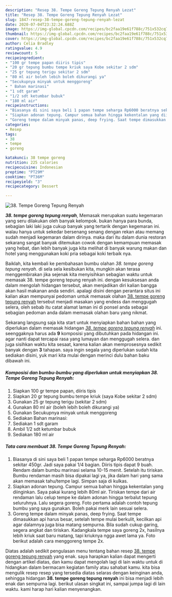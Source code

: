 ```yaml
---
description: "Resep 38. Tempe Goreng Tepung Renyah Lezat"
title: "Resep 38. Tempe Goreng Tepung Renyah Lezat"
slug: 1847-resep-38-tempe-goreng-tepung-renyah-lezat
date: 2020-07-04T23:32:24.688Z
image: https://img-global.cpcdn.com/recipes/bc2faa19e61f788c/751x532cq70/38-tempe-goreng-tepung-renyah-foto-resep-utama.jpg
thumbnail: https://img-global.cpcdn.com/recipes/bc2faa19e61f788c/751x532cq70/38-tempe-goreng-tepung-renyah-foto-resep-utama.jpg
cover: https://img-global.cpcdn.com/recipes/bc2faa19e61f788c/751x532cq70/38-tempe-goreng-tepung-renyah-foto-resep-utama.jpg
author: Celia Bradley
ratingvalue: 4.9
reviewcount: 5
recipeingredient:
- "100 gr tempe papan diiris tipis"
- "20 gr tepung bumbu tempe kriuk saya Kobe sekitar 2 sdm"
- "25 gr tepung terigu sekitar 2 sdm"
- "80 ml air boleh lebih boleh dikurangi ya"
- "Secukupnya minyak untuk menggoreng"
- " Bahan marinasi"
- "1 sdt garam"
- "1/2 sdt ketumbar bubuk"
- "180 ml air"
recipeinstructions:
- "Biasanya di sini saya beli 1 papan tempe seharga Rp6000 beratnya sekitar 450gr. Jadi saya pakai 1/4 bagian. Diiris tipis dapat 9 buah. Rendam dalam bumbu marinasi selama 10-15 menit. Setelah itu tiriskan. Bumbu rendaman masih bisa dipakai lagi ya, jika dalam hari yang sama akan memasak tahu/tempe lagi. Simpan saja di kulkas."
- "Siapkan adonan tepung. Campur semua bahan hingga kekentalan yang diinginkan. Saya pakai kurang lebih 80ml air. Tiriskan tempe dari air rendaman lalu celup tempe ke dalam adonan hingga terbalut tepung seluruhnya. Lalu segera goreng. Foto pertama adalah contoh tepung bumbu yang saya gunakan. Boleh pakai merk lain sesuai selera."
- "Goreng tempe dalam minyak panas, deep frying. Saat tempe dimasukkan api harus besar, setelah tempe mulai berkulit, kecilkan api agar dalamnya juga bisa matang sempurna. Bila sudah cukup garing, segera angkat dan tiriskan. Kadangkala tempe saya goreng 2x, hasilnya lebih kriuk saat baru matang, tapi kriuknya ngga awet lama ya. Foto berikut adalah cara menggoreng tempe 2x."
categories:
- Resep
tags:
- 38
- tempe
- goreng

katakunci: 38 tempe goreng 
nutrition: 225 calories
recipecuisine: Indonesian
preptime: "PT29M"
cooktime: "PT36M"
recipeyield: "3"
recipecategory: Dessert

---
```



![38. Tempe Goreng Tepung Renyah](https://img-global.cpcdn.com/recipes/bc2faa19e61f788c/751x532cq70/38-tempe-goreng-tepung-renyah-foto-resep-utama.jpg)

<b><i>38. tempe goreng tepung renyah</i></b>, Memasak merupakan suatu kegemaran yang seru dilakukan oleh banyak kelompok. bukan hanya para bunda, sebagian laki laki juga cukup banyak yang tertarik dengan kegemaran ini. walau hanya untuk sekedar bersenang senang dengan rekan atau memang sudah menjadi kegemaran dalam dirinya. maka dari itu dalam dunia restoran sekarang sangat banyak ditemukan cowok dengan kemampuan memasak yang hebat, dan lebih banyak juga kita melihat di banyak warung makan dan hotel yang menggunakan koki pria sebagai koki terbaik nya.



Baiklah, kita kembali ke pembahasan bumbu olahan <i>38. tempe goreng tepung renyah</i>. di sela sela kesibukan kita, mungkin akan terasa menggembirakan jika sejenak kita menyisihkan sebagian waktu untuk memasak 38. tempe goreng tepung renyah ini. dengan kesuksesan anda dalam mengolah hidangan tersebut, akan menjadikan diri kalian bangga akan hasil makanan anda sendiri. apalagi disini dengan perantara situs ini kalian akan mempunyai pedoman untuk memasak olahan <u>38. tempe goreng tepung renyah</u> tersebut menjadi masakan yang endess dan menggugah selera, oleh sebab itu catat alamat laman ini di ponsel anda sebagai sebagian pedoman anda dalam memasak olahan baru yang nikmat.


Sekarang langsung saja kita start untuk menyiapkan bahan bahan yang diperlukan dalam memasak hidangan <u><i>38. tempe goreng tepung renyah</i></u> ini. seenggaknya harus ada <b>9</b> komposisi yang dibutuhkan pada hidangan ini. agar nanti dapat tercapai rasa yang lumayan dan menggugah selera. dan juga sisihkan waktu kita sesaat, karena kalian akan memprosesnya sedikit banyak dengan <b>3</b> tahapan. saya ingin segala yang diperlukan sudah kita sediakan disini, yuk mari kita mulai dengan merinci dulu bahan baku dibawah ini.

<!--inarticleads1-->

##### Komposisi dan bumbu-bumbu yang diperlukan untuk menyiapkan 38. Tempe Goreng Tepung Renyah:

1. Siapkan 100 gr tempe papan, diiris tipis
1. Siapkan 20 gr tepung bumbu tempe kriuk (saya Kobe sekitar 2 sdm)
1. Gunakan 25 gr tepung terigu (sekitar 2 sdm)
1. Gunakan 80 ml air (boleh lebih boleh dikurangi ya)
1. Gunakan Secukupnya minyak untuk menggoreng
1. Sediakan  Bahan marinasi:
1. Sediakan 1 sdt garam
1. Ambil 1/2 sdt ketumbar bubuk
1. Sediakan 180 ml air




<!--inarticleads2-->

##### Tata cara membuat 38. Tempe Goreng Tepung Renyah:

1. Biasanya di sini saya beli 1 papan tempe seharga Rp6000 beratnya sekitar 450gr. Jadi saya pakai 1/4 bagian. Diiris tipis dapat 9 buah. Rendam dalam bumbu marinasi selama 10-15 menit. Setelah itu tiriskan. Bumbu rendaman masih bisa dipakai lagi ya, jika dalam hari yang sama akan memasak tahu/tempe lagi. Simpan saja di kulkas.
1. Siapkan adonan tepung. Campur semua bahan hingga kekentalan yang diinginkan. Saya pakai kurang lebih 80ml air. Tiriskan tempe dari air rendaman lalu celup tempe ke dalam adonan hingga terbalut tepung seluruhnya. Lalu segera goreng. Foto pertama adalah contoh tepung bumbu yang saya gunakan. Boleh pakai merk lain sesuai selera.
1. Goreng tempe dalam minyak panas, deep frying. Saat tempe dimasukkan api harus besar, setelah tempe mulai berkulit, kecilkan api agar dalamnya juga bisa matang sempurna. Bila sudah cukup garing, segera angkat dan tiriskan. Kadangkala tempe saya goreng 2x, hasilnya lebih kriuk saat baru matang, tapi kriuknya ngga awet lama ya. Foto berikut adalah cara menggoreng tempe 2x.




Diatas adalah sedikit pengulasan menu tentang bahan resep <u>38. tempe goreng tepung renyah</u> yang enak. saya harapkan kalian dapat mengerti dengan artikel diatas, dan kamu dapat mengolah lagi di lain waktu untuk di hidangkan dalam bermacam kegiatan family atau sahabat kamu. kita bisa mengulik resep resep yang tersedia diatas selaras dengan keinginan anda, sehingga hidangan <b>38. tempe goreng tepung renyah</b> ini bisa menjadi lebih enak dan sempurna lagi. berikut ulasan singkat ini, sampai jumpa lagi di lain waktu. kami harap hari kalian menyenangkan.
